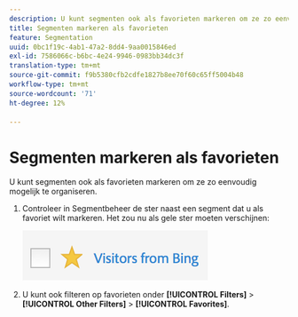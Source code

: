 ```yaml
---
description: U kunt segmenten ook als favorieten markeren om ze zo eenvoudig mogelijk te organiseren.
title: Segmenten markeren als favorieten
feature: Segmentation
uuid: 0bc1f19c-4ab1-47a2-8dd4-9aa0015846ed
exl-id: 7586066c-b6bc-4e24-9946-0983bb34dc3f
translation-type: tm+mt
source-git-commit: f9b5380cfb2cdfe1827b8ee70f60c65ff5004b48
workflow-type: tm+mt
source-wordcount: '71'
ht-degree: 12%

---
```


# Segmenten markeren als favorieten

U kunt segmenten ook als favorieten markeren om ze zo eenvoudig mogelijk te organiseren.

1. Controleer in Segmentbeheer de ster naast een segment dat u als favoriet wilt markeren. Het zou nu als gele ster moeten verschijnen:

   ![](assets/favorites.png)

1. U kunt ook filteren op favorieten onder **[!UICONTROL Filters]** > **[!UICONTROL Other Filters]** > **[!UICONTROL Favorites]**.
